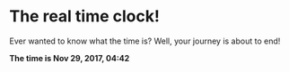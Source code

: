# The real time clock!

Ever wanted to know what the time is? Well, your journey is about to end!

**The time is Nov 29, 2017, 04:42**